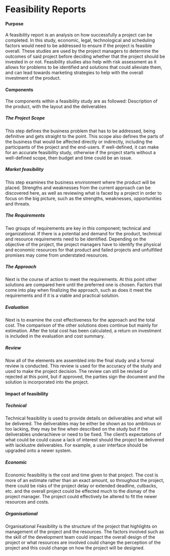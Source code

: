 # Feasibility Reports

#### Purpose
A feasibility report is an analysis on how successfully a project can be completed. In this study, economic, legal, technological and scheduling factors would need to be addressed to ensure if the project is feasible overall. These studies are used by the project managers to determine the outcomes of said project before deciding whether that the project should be invested in or not. Feasibility studies also help with risk assessment as it allows for problems to be identified and solutions that could alleviate them, and can lead towards marketing strategies to help with the overall investment of the product.


#### Components
The components within a feasibility study are as followed:
Description of the product, with the layout and the deliverables

##### The Project Scope
This step defines the business problem that has to be addressed, being definitive and gets straight to the point. This scope also defines the parts of the business that would be affected directly or indirectly, including the participants of the project and the end-users. If well-defined, it can make for an accurate feasibility study, otherwise if the project starts without a well-defined scope, then budget and time could be an issue.

##### Market feasibility
This step examines the business environment where the product will be placed. Strengths and weaknesses from the current approach can be discovered here, as well as reviewing what is faced by a project in order to focus on the big picture, such as the strengths, weaknesses, opportunities and threats.

##### The Requirements
Two groups of requirements are key in this component; technical and organizational. If there is a potential and demand for the product, technical and resource requirements need to be identified. Depending on the objective of the project, the project managers have to identify the physical and economic resources for that product and failed projects and unfulfilled promises may come from understated resources.

##### The Approach
Next is the course of action to meet the requirements. At this point other solutions are compared here until the preferred one is chosen. Factors that come into play when finalizing the approach, such as does it meet the requirements and if it is a viable and practical solution.

##### Evaluation
Next is to examine the cost effectiveness for the approach and the total cost. The comparison of the other solutions does continue but mainly for estimation. After the total cost has been calculated, a return on investment is included in the evaluation and cost summary.

##### Review
Now all of the elements are assembled into the final study and a formal review is conducted. This review is used for the accuracy of the study and used to make the project decision. The review can still be revised or rejected at this point, but if approved, the parties sign the document and the solution is incorporated into the project.

#### Impact of feasibility

##### Technical
Technical feasibility is used to provide details on deliverables and what will be delivered. The deliverables may be either be shown as too ambitious or too lacking, they may be fine when described on the study but if the deliverables underachieve or need to be fixed. The client’s expectations of what could be could cause a lack of interest should the project be delivered with lacklustre deliverables. For example, a user interface should be upgraded onto a newer system.

##### Economic
Economic feasibility is the cost and time given to that project. The cost is more of an estimate rather than an exact amount, so throughout the project, there could be risks of the project delay or extended deadline, cutbacks, etc. and the overall project could be effected much to the dismay of the project manager. The project could effectively be altered to fit the newer resources and costs.

##### Organisational
Organisational Feasibility is the structure of the project that highlights on management of the project and the resources. The factors involved such as the skill of the development team could impact the overall design of the project or what resources are involved could change the perception of the project and this could change on how the project will be designed.

